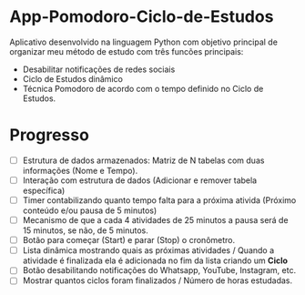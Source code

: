 # App-Pomodoro-Ciclo-de-Estudos
  Aplicativo desenvolvido na linguagem Python com objetivo principal de organizar meu método de estudo com três funcões principais:

  - Desabilitar notificações de redes sociais
  - Ciclo de Estudos dinâmico
  - Técnica Pomodoro de acordo com o tempo definido no Ciclo de Estudos.

# Progresso

  - [ ] Estrutura de dados armazenados: Matriz de N tabelas com duas informações (Nome e Tempo).
  - [ ] Interação com estrutura de dados (Adicionar e remover tabela específica)
  - [ ] Timer contabilizando quanto tempo falta para a próxima ativida (Próximo conteúdo e/ou pausa de 5 minutos)
  - [ ] Mecanismo de que a cada 4 atividades de 25 minutos a pausa será de 15 minutos, se não, de 5 minutos.
  - [ ] Botão para começar (Start) e parar (Stop) o cronômetro.
  - [ ] Lista dinâmica mostrando quais as próximas atividades / Quando a atividade é finalizada ela é adicionada no fim da lista criando um **Ciclo**
  - [ ] Botão desabilitando notificações do Whatsapp, YouTube, Instagram, etc.
  - [ ] Mostrar quantos ciclos foram finalizados / Número de horas estudadas.
